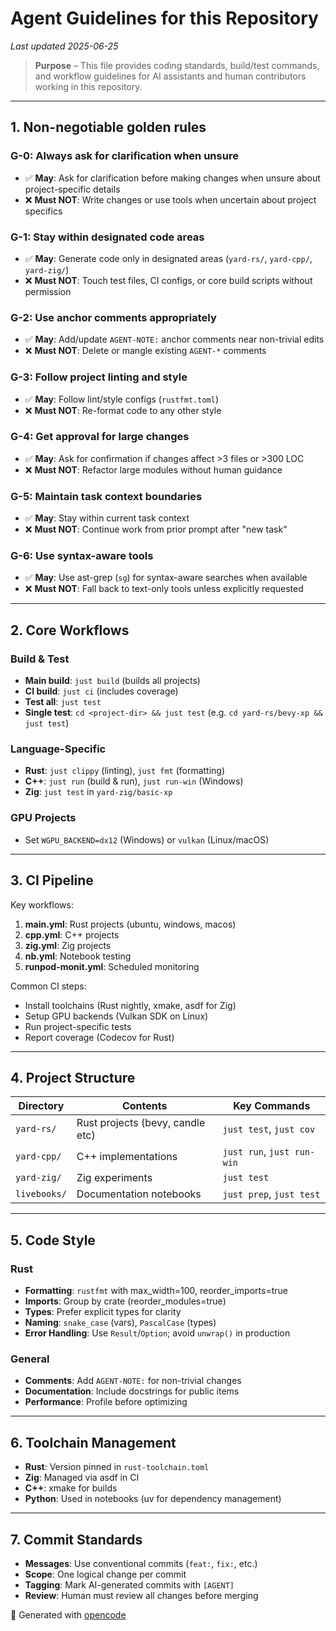 # Agent Guidelines for this Repository

*Last updated 2025-06-25*

> **Purpose** – This file provides coding standards, build/test commands, and workflow guidelines for AI assistants and human contributors working in this repository.

---

## 1. Non-negotiable golden rules

### G-0: Always ask for clarification when unsure
- ✅ **May**: Ask for clarification before making changes when unsure about project-specific details
- ❌ **Must NOT**: Write changes or use tools when uncertain about project specifics

### G-1: Stay within designated code areas
- ✅ **May**: Generate code only in designated areas (`yard-rs/`, `yard-cpp/`, `yard-zig/`)
- ❌ **Must NOT**: Touch test files, CI configs, or core build scripts without permission

### G-2: Use anchor comments appropriately
- ✅ **May**: Add/update `AGENT-NOTE:` anchor comments near non-trivial edits
- ❌ **Must NOT**: Delete or mangle existing `AGENT-*` comments

### G-3: Follow project linting and style
- ✅ **May**: Follow lint/style configs (`rustfmt.toml`)
- ❌ **Must NOT**: Re-format code to any other style

### G-4: Get approval for large changes
- ✅ **May**: Ask for confirmation if changes affect >3 files or >300 LOC
- ❌ **Must NOT**: Refactor large modules without human guidance

### G-5: Maintain task context boundaries
- ✅ **May**: Stay within current task context
- ❌ **Must NOT**: Continue work from prior prompt after "new task"

### G-6: Use syntax-aware tools
- ✅ **May**: Use ast-grep (`sg`) for syntax-aware searches when available
- ❌ **Must NOT**: Fall back to text-only tools unless explicitly requested

---

## 2. Core Workflows

### Build & Test
- **Main build**: `just build` (builds all projects)
- **CI build**: `just ci` (includes coverage)
- **Test all**: `just test`
- **Single test**: `cd <project-dir> && just test` (e.g. `cd yard-rs/bevy-xp && just test`)

### Language-Specific
- **Rust**: `just clippy` (linting), `just fmt` (formatting)
- **C++**: `just run` (build & run), `just run-win` (Windows)
- **Zig**: `just test` in `yard-zig/basic-xp`

### GPU Projects
- Set `WGPU_BACKEND=dx12` (Windows) or `vulkan` (Linux/macOS)

---

## 3. CI Pipeline

Key workflows:
1. **main.yml**: Rust projects (ubuntu, windows, macos)
2. **cpp.yml**: C++ projects
3. **zig.yml**: Zig projects
4. **nb.yml**: Notebook testing
5. **runpod-monit.yml**: Scheduled monitoring

Common CI steps:
- Install toolchains (Rust nightly, xmake, asdf for Zig)
- Setup GPU backends (Vulkan SDK on Linux)
- Run project-specific tests
- Report coverage (Codecov for Rust)

---

## 4. Project Structure

| Directory       | Contents                          | Key Commands              |
|-----------------|-----------------------------------|---------------------------|
| `yard-rs/`      | Rust projects (bevy, candle etc) | `just test`, `just cov`   |
| `yard-cpp/`     | C++ implementations              | `just run`, `just run-win`|
| `yard-zig/`    | Zig experiments                  | `just test`               |
| `livebooks/`    | Documentation notebooks          | `just prep`, `just test` |

---

## 5. Code Style

### Rust
- **Formatting**: `rustfmt` with max_width=100, reorder_imports=true
- **Imports**: Group by crate (reorder_modules=true)
- **Types**: Prefer explicit types for clarity
- **Naming**: `snake_case` (vars), `PascalCase` (types)
- **Error Handling**: Use `Result`/`Option`; avoid `unwrap()` in production

### General
- **Comments**: Add `AGENT-NOTE:` for non-trivial changes
- **Documentation**: Include docstrings for public items
- **Performance**: Profile before optimizing

---

## 6. Toolchain Management

- **Rust**: Version pinned in `rust-toolchain.toml`
- **Zig**: Managed via asdf in CI
- **C++**: xmake for builds
- **Python**: Used in notebooks (uv for dependency management)

---

## 7. Commit Standards

- **Messages**: Use conventional commits (`feat:`, `fix:`, etc.)
- **Scope**: One logical change per commit
- **Tagging**: Mark AI-generated commits with `[AGENT]`
- **Review**: Human must review all changes before merging

🤖 Generated with [opencode](https://opencode.ai)
